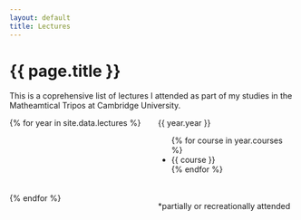 ```yaml
---
layout: default
title: Lectures
---
```


<h1>{{ page.title }}</h1>

This is a coprehensive list of lectures I attended as part of my studies in the Matheamtical Tripos at Cambridge University.

<style>
#lecture-div {
	display: grid;
    grid-template-columns: 1fr 1fr;
    grid-gap: 20px;
}
</style>

<div id = "lecture-div">
	{% for year in site.data.lectures %}
	<div>
		<bf>{{ year.year }}</bf>
		<ul>
		{% for course in year.courses %}
			<li>{{ course }}</li>
		{% endfor %}
		</ul>
	</div>
	{% endfor %}

*partially or recreationally attended